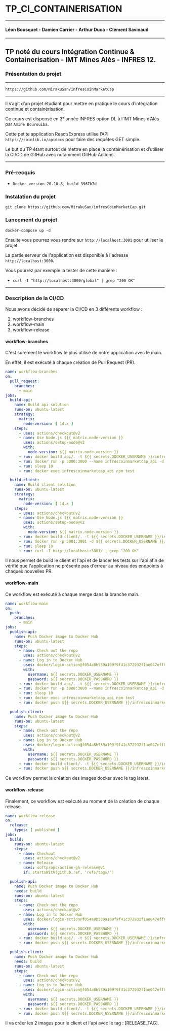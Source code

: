 # TP_CI_CONTAINERISATION

---

#### Léon Bousquet - Damien Carrier - Arthur Duca - Clément Savinaud

---

## TP noté du cours Intégration Continue & Containerisation - IMT Mines Alès - INFRES 12.

### Présentation du projet

---

`https://github.com/MirakuSan/infresCoinMarketCap`

---

Il s’agit d’un projet étudiant pour mettre en pratique le cours d’intégration continue et containérisation.

Ce cours est dispensé en 3ᵉ année INFRES option DL à l’IMT Mines d’Alès par `Amine Bourouiba`.

Cette petite application React/Express utilise l’API `https://coinlib.io/apidocs` pour faire des requêtes GET simple.

Le but du TP étant surtout de mettre en place la containérisation et d’utiliser la CI/CD de GitHub avec notamment GitHub
Actions.

---

### Pré-recquis

* `Docker version 20.10.8, build 3967b7d`

### Instalation du projet

```shell
git clone https://github.com/MirakuSan/infresCoinMarketCap.git
```

### Lancement du projet

```shell
docker-compose up -d
```

Ensuite vous pourrez vous rendre sur `http://localhost:3001` pour utiliser le projet.

La partie serveur de l'application est disponible à l'adresse `http://localhost:3000`.

Vous pourrez par exemple la tester de cette manière :

* `curl -I "http://localhost:3000/global" | grep "200 OK"`

--- 

### Description de la CI/CD

Nous avons décidé de séparer la CI/CD en 3 différents workflow :

1. workflow-branches
2. workflow-main
3. workflow-release

#### workflow-branches

C'est surement le workflow le plus utilisé de notre application avec le main.

En effet, il est exécuté à chaque création de Pull Request (PR).

```yaml
name: workflow-branches
on:
  pull_request:
    branches:
      - main
jobs:
  build-api:
    name: Build api solution
    runs-on: ubuntu-latest
    strategy:
      matrix:
        node-version: [ 14.x ]
    steps:
      - uses: actions/checkout@v2
      - name: Use Node.js ${{ matrix.node-version }}
        uses: actions/setup-node@v2
        with:
          node-version: ${{ matrix.node-version }}
      - run: docker build api/. -t ${{ secrets.DOCKER_USERNAME }}/infrescoinmarketcap_api
      - run: docker run -p 3000:3000 --name infrescoinmarketcap_api -d ${{ secrets.DOCKER_USERNAME }}/infrescoinmarketcap_api
      - run: sleep 10
      - run: docker exec infrescoinmarketcap_api npm test

  build-client:
    name: Build client solution
    runs-on: ubuntu-latest
    strategy:
      matrix:
        node-version: [ 14.x ]
    steps:
      - uses: actions/checkout@v2
      - name: Use Node.js ${{ matrix.node-version }}
        uses: actions/setup-node@v2
        with:
          node-version: ${{ matrix.node-version }}
      - run: docker build client/. -t ${{ secrets.DOCKER_USERNAME }}/infrescoinmarketcap_client
      - run: docker run -p 3001:3001 -d ${{ secrets.DOCKER_USERNAME }}/infrescoinmarketcap_client
      - run: sleep 10
      - run: curl -I http://localhost:3001/ | grep "200 OK"
```

Il nous permet de build le client et l'api et de lancer les tests sur l'api afin de vérifié que l'application ne
présente pas d'erreur au niveau des endpoints à chaques nouvelles PR.

#### workflow-main

Ce workflow est exécuté à chaque merge dans la branche main.

```yaml
name: workflow-main
on:
  push:
    branches:
      - main
jobs:
  publish-api:
    name: Push Docker image to Docker Hub
    runs-on: ubuntu-latest
    steps:
      - name: Check out the repo
        uses: actions/checkout@v2
      - name: Log in to Docker Hub
        uses: docker/login-action@f054a8b539a109f9f41c372932f1ae047eff08c9
        with:
          username: ${{ secrets.DOCKER_USERNAME }}
          password: ${{ secrets.DOCKER_PASSWORD }}
      - run: docker build api/. -t ${{ secrets.DOCKER_USERNAME }}/infrescoinmarketcap_api:latest
      - run: docker run -p 3000:3000 --name infrescoinmarketcap_api -d ${{ secrets.DOCKER_USERNAME }}/infrescoinmarketcap_api:latest
      - run: sleep 10
      - run: docker exec infrescoinmarketcap_api npm test
      - run: docker push ${{ secrets.DOCKER_USERNAME }}/infrescoinmarketcap_api:latest

  publish-client:
    name: Push Docker image to Docker Hub
    runs-on: ubuntu-latest
    steps:
      - name: Check out the repo
        uses: actions/checkout@v2
      - name: Log in to Docker Hub
        uses: docker/login-action@f054a8b539a109f9f41c372932f1ae047eff08c9
        with:
          username: ${{ secrets.DOCKER_USERNAME }}
          password: ${{ secrets.DOCKER_PASSWORD }}
      - run: docker build client/. -t ${{ secrets.DOCKER_USERNAME }}/infrescoinmarketcap_client:latest
      - run: docker push ${{ secrets.DOCKER_USERNAME }}/infrescoinmarketcap_client:latest
```

Ce workflow permet la création des images docker avec le tag latest.

#### workflow-release

Finalement, ce workflow est exécuté au moment de la création de chaque release.

```yaml
name: workflow-release
on:
  release:
    types: [ published ]
jobs:
  build:
    runs-on: ubuntu-latest
    steps:
      - name: Checkout
        uses: actions/checkout@v2
      - name: Release
        uses: softprops/action-gh-release@v1
        if: startsWith(github.ref, 'refs/tags/')

  publish-api:
    name: Push Docker image to Docker Hub
    needs: build
    runs-on: ubuntu-latest
    steps:
      - name: Check out the repo
        uses: actions/checkout@v2
      - name: Log in to Docker Hub
        uses: docker/login-action@f054a8b539a109f9f41c372932f1ae047eff08c9
        with:
          username: ${{ secrets.DOCKER_USERNAME }}
          password: ${{ secrets.DOCKER_PASSWORD }}
      - run: docker build api/. -t ${{ secrets.DOCKER_USERNAME }}/infrescoinmarketcap_api:${{ github.event.release.tag_name }}
      - run: docker push ${{ secrets.DOCKER_USERNAME }}/infrescoinmarketcap_api:${{ github.event.release.tag_name }}

  publish-client:
    name: Push Docker image to Docker Hub
    needs: build
    runs-on: ubuntu-latest
    steps:
      - name: Check out the repo
        uses: actions/checkout@v2
      - name: Log in to Docker Hub
        uses: docker/login-action@f054a8b539a109f9f41c372932f1ae047eff08c9
        with:
          username: ${{ secrets.DOCKER_USERNAME }}
          password: ${{ secrets.DOCKER_PASSWORD }}
      - run: docker build client/. -t ${{ secrets.DOCKER_USERNAME }}/infrescoinmarketcap_client:${{ github.event.release.tag_name }}
      - run: docker push ${{ secrets.DOCKER_USERNAME }}/infrescoinmarketcap_client:${{ github.event.release.tag_name }}
```

Il va créer les 2 images pour le client et l'api avec le tag : [RELEASE_TAG].